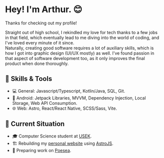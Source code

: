 # Hey! I'm Arthur. 😊

Thanks for checking out my profile!

Straight out of high school, I rekindled my love for tech thanks to a few jobs in that field, which eventually lead to me diving into the world of coding, and I've loved every minute of it since.<br>
Naturally, creating good software requires a lot of auxiliary skills, which is how I got into graphic design (UI/UX mostly) as well. I've found passion in that aspect of software development too, as it only improves the final product when done thoroughly.

## 🔧 Skills & Tools

- 💻 General: Javascript/Typescript, Kotlin/Java, SQL, Git.
- 🤖 Android: Jetpack Libraries, MVVM, Dependency Injection, Local Storage, Web API Consumption.
- 🌐 Web: Astro, React/React Native, SCSS/Sass, Vite.

## 🌱 Current Situation

- 🎓 Computer Science student at [USEK](https://www.usek.edu.lb/en/home).
- 🏗️ Rebuilding my [personal website](https://github.com/ArthurLasparian/personal-website.frontend) using [AstroJS](https://astro.build).
- 📓 Preparing work on [Poesea](https://github.com/ArthurKasparian/poesea.frontend).
